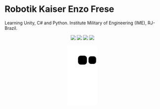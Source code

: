 # **Robotik Kaiser Enzo Frese**
Learning Unity, C# and Python.
Institute Military of Engineering (IME), RJ-Brazil.
<!--<div align="center">
  <a href="https://github.com/FreseEnzo">
  <img height="180em" src="https://github-readme-stats.vercel.app/api?username=freseenzo&show_icons=true&theme=dark&include_all_commits=true&count_private=true"/>
  <img height="180em" src="https://github-readme-stats.vercel.app/api/top-langs/?username=freseenzo&layout=compact&langs_count=7&theme=dark"/>
</div>
 -->
<div align="center"> 
 
  <a href="https://instagram.com/enzofrese" target="_blank"><img src="https://img.shields.io/badge/-Instagram-%23E4405F?style=for-the-badge&logo=instagram&logoColor=white" target="_blank"></a>
  <a href = "mailto:enzo.frese.g@gmail.com"><img src="https://img.shields.io/badge/-Gmail-%23333?style=for-the-badge&logo=gmail&logoColor=white" target="_blank"></a>
  <a href="https://www.linkedin.com/in/enzo-frese-378420203" target="_blank"><img src="https://img.shields.io/badge/-LinkedIn-%230077B5?style=for-the-badge&logo=linkedin&logoColor=white" target="_blank"></a> 
   <a href="https://discord.gg/#EnzoFrese#1793" target="_blank"><img src="https://img.shields.io/badge/Discord-7289DA?style=for-the-badge&logo=discord&logoColor=white" target="_blank"></a> 
 
  ![Snake animation](https://github.com/freseenzo/freseenzo/blob/output/github-contribution-grid-snake.svg)

</div>
  
 
  
